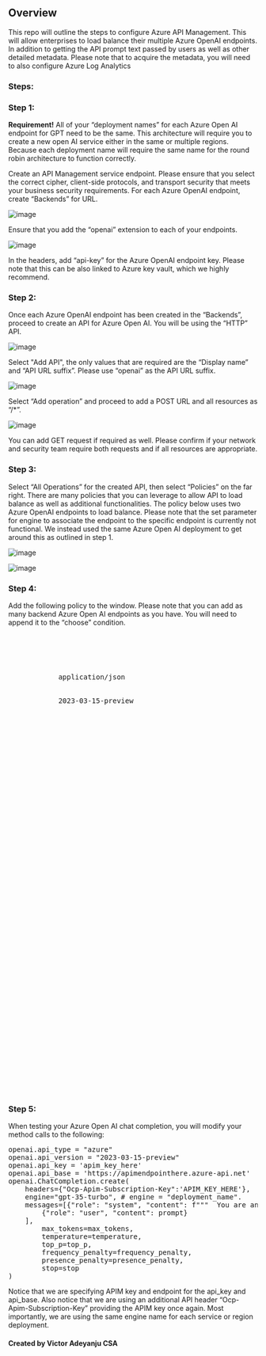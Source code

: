 ## Overview
This repo will outline the steps to configure Azure API Management. This will allow enterprises to load balance their multiple Azure OpenAI endpoints. In addition to getting the API prompt text passed by users as well as other detailed metadata. Please note that to acquire the metadata, you will need to also configure Azure Log Analytics
<p></p>

### Steps:
### Step 1:
**Requirement!** All of your “deployment names” for each Azure Open AI endpoint for GPT need to be the same. This architecture will require you to create a new open AI service either in the same or multiple regions. Because each deployment name will require the same name for the round robin architecture to function correctly. 
<p></p>
Create an API Management service endpoint. Please ensure that you select the correct cipher, client-side protocols, and transport security that meets your business security requirements. For each Azure OpenAI endpoint, create “Backends” for URL. 

![image](https://github.com/Azure/aoai-apim/assets/91505344/9221ce58-72cc-49cb-a6c2-932f176b8530)

Ensure that you add the “openai” extension to each of your endpoints. 

![image](https://github.com/Azure/aoai-apim/assets/91505344/1536bfda-910b-4635-845b-bbce7ad20247)

In the headers, add “api-key” for the Azure OpenAI endpoint key. Please note that this can be also linked to Azure key vault, which we highly recommend. 

### Step 2:

Once each Azure OpenAI endpoint has been created in the “Backends”, proceed to create an API for Azure Open AI. You will be using the “HTTP” API. 

![image](https://github.com/Azure/aoai-apim/assets/91505344/38607693-30c6-4cb9-aaa0-81e7cfb9ccf5)

Select "Add API", the only values that are required are the “Display name” and “API URL suffix”. Please use “openai” as the API URL suffix. 

![image](https://github.com/Azure/aoai-apim/assets/91505344/46da1efe-1812-4c4f-8542-a9838efc2944)

Select “Add operation” and proceed to add a POST URL and all resources as “/*”.

![image](https://github.com/Azure/aoai-apim/assets/91505344/5341b041-2b11-4631-ab8f-b30d4a0b4458)

You can add GET request if required as well. Please confirm if your network and security team require both requests and if all resources are appropriate. 

### Step 3:

Select “All Operations” for the created API, then select “Policies” on the far right.  There are many policies that you can leverage to allow API to load balance as well as additional functionalities. The policy below uses two Azure OpenAI endpoints to load balance. Please note that the set parameter for engine to associate the endpoint to the specific endpoint is currently not functional. We instead used the same Azure Open AI deployment to get around this as outlined in step 1.  

![image](https://github.com/Azure/aoai-apim/assets/91505344/e55a0f3f-2cf4-4671-8850-cff706f08e91)

![image](https://github.com/Azure/aoai-apim/assets/91505344/5a97e2c2-da52-4193-9845-daa19137221b)

### Step 4:

Add the following policy to the window. Please note that you can add as many backend Azure Open AI endpoints as you have. You will need to append it to the “choose” condition. 


<pre> 
<policies>
    <inbound>
        <base />
        <set-header name="Content-Type" exists-action="override">
            <value>application/json</value>
        </set-header>
        <set-query-parameter name="api-version" exists-action="skip">
            <value>2023-03-15-preview</value>
        </set-query-parameter>
        <cache-lookup-value key="backend-counter" variable-name="backend-counter" />
        <choose>
            <when condition="@(!context.Variables.ContainsKey("backend-counter"))">
                <set-variable name="backend-counter" value="0" />
                <cache-store-value key="backend-counter" value="0" duration="100" />
            </when>
        </choose>
        <choose>
            <when condition="@(int.Parse((string)context.Variables["backend-counter"]) % 2 == 0)">
                <set-backend-service backend-id="<first_backend_policy_here>" />
                <set-variable name="backend-counter" value="1" />
                <cache-store-value key="backend-counter" value="1" duration="100" />
            </when>
            <otherwise>
                <set-backend-service backend-id="<second_backend_policy_here>" />
                <set-variable name="backend-counter" value="0" />
                <cache-store-value key="backend-counter" value="0" duration="100" />
            </otherwise>
        </choose>
    </inbound>
    <backend>
        <retry condition="@(context.Response.StatusCode >= 500 || context.Response.StatusCode >= 400)" count="12" interval="0" first-fast-retry="true">
            <choose>
                <when condition="@(context.Response.StatusCode >= 500 || context.Response.StatusCode >= 400)">
                    <choose>
                        <when condition="@(int.Parse((string)context.Variables["backend-counter"]) % 2 == 0)">
                            <set-backend-service backend-id="<first_backend_policy_here>" />
                            <set-variable name="backend-counter" value="1" />
                            <cache-store-value key="backend-counter" value="1" duration="100" />
                        </when>
                        <otherwise>
                            <set-backend-service backend-id="<second_backend_policy_here>" />
                            <set-variable name="backend-counter" value="0" />
                            <cache-store-value key="backend-counter" value="0" duration="100" />
                        </otherwise>
                    </choose>
                </when>
            </choose>
            <forward-request buffer-request-body="true" />
        </retry>
    </backend>
    <outbound>
        <base />
    </outbound>
    <on-error>
        <base />
    </on-error>
</policies>
</pre>

### Step 5:

When testing your Azure Open AI chat completion, you will modify your method calls to the following: 
<pre>
openai.api_type = "azure"
openai.api_version = "2023-03-15-preview" 
openai.api_key = 'apim_key_here'
openai.api_base = 'https://apimendpointhere.azure-api.net'
openai.ChatCompletion.create(
    headers={"Ocp-Apim-Subscription-Key":'APIM_KEY_HERE'},
    engine="gpt-35-turbo", # engine = "deployment_name".
    messages=[{"role": "system", "content": f"""  You are an AI assistant that helps people find information."""},
        {"role": "user", "content": prompt}
    ],  
        max_tokens=max_tokens,
        temperature=temperature,
        top_p=top_p,
        frequency_penalty=frequency_penalty,
        presence_penalty=presence_penalty,
        stop=stop
)
</pre>

Notice that we are specifying APIM key and endpoint for the api_key and api_base. Also notice that we are using an additional API header “Ocp-Apim-Subscription-Key” providing the APIM key once again. Most importantly, we are using the same engine name for each service or region deployment. 

<p></p>

#### Created by Victor Adeyanju CSA
